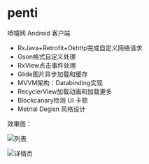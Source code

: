 # penti
喷嚏网 Android 客户端

- RxJava+Retrofit+Okhttp完成自定义网络请求
- Gson格式自定义处理
- RxView点击事件处理
- Glide图片异步加载和缓存
- MVVM架构：Databinding实现
- RecyclerView加载动画和加载更多
- Blockcanary检测 UI 卡顿
- Metrial Degisn 风格设计

效果图：

![列表](https://github.com/Ryanst/penti/blob/master/images/penti_list.gif)


![详情页](https://github.com/Ryanst/penti/blob/master/images/penti_detail.gif)

